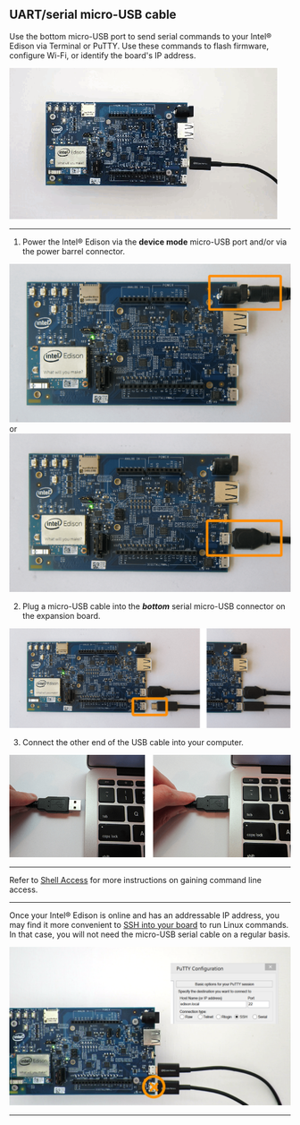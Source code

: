 ## UART/serial micro-USB cable

Use the bottom micro-USB port to send serial commands to your Intel® Edison via Terminal or PuTTY. Use these commands to flash firmware, configure Wi-Fi, or identify the board's IP address.

![Animated gif: using UART/serial cable](images/serial-animated.gif)

---

1. Power the Intel® Edison via the **device mode** micro-USB port and/or via the power barrel connector.

  ![DC power supply plugged into power barrel connector](images/ac_power_barrel.png) or ![Micro-USB cable plugged into the top micro-USB connector](images/device_mode-usb-cable.png)

2. Plug a micro-USB cable into the **_bottom_** serial micro-USB connector on the expansion board. 

  ![Micro-USB cable being plugged into the bottom micro-USB connector](images/uart_serial-usb_cable-before_after.png)

3. Connect the other end of the USB cable into your computer.

  ![USB cable being plugged into laptop](images/computer-usb_cable-before_after.png)

---

Refer to [Shell Access](/shell_access/) for more instructions on gaining command line access.

---

Once your Intel® Edison is online and has an addressable IP address, you may find it more convenient to [SSH into your board]() to run Linux commands. In that case, you will not need the micro-USB serial cable on a regular basis.

![Serial cable not required for SSH access](images/ssh_access-no_cable_needed.png)

---